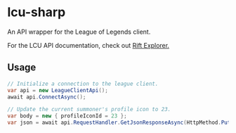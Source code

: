 # lcu-sharp
An API wrapper for the League of Legends client.

For the LCU API documentation, check out [Rift Explorer.](https://github.com/Pupix/rift-explorer)

## Usage
```cs
// Initialize a connection to the league client.
var api = new LeagueClientApi();
await api.ConnectAsync();

// Update the current summoner's profile icon to 23.
var body = new { profileIconId = 23 };
var json = await api.RequestHandler.GetJsonResponseAsync(HttpMethod.Put, "lol-summoner/v1/current-summoner/icon", body);
```
